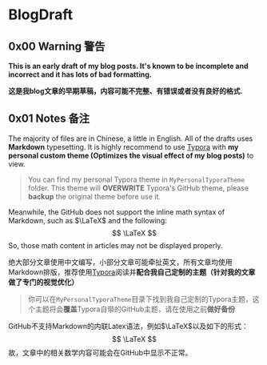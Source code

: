 # BlogDraft

## 0x00 Warning 警告

**This is an early draft of my blog posts. It's known to be incomplete and incorrect and it has lots of bad formatting.**

**这是我blog文章的早期草稿，内容可能不完整、有错误或者没有良好的格式.**

## 0x01 Notes 备注

The majority of files are in Chinese, a little in English. All of the drafts uses **Markdown** typesetting. It is highly recommend to use [Typora](www.typora.io) with **my personal custom theme (Optimizes the visual effect of my blog posts)** to view. 

> You can find my personal Typora theme in `MyPersonalTyporaTheme` folder. This theme will **OVERWRITE** Typora's GitHub theme, please **backup** the original theme before use it.

Meanwhile, the GitHub does not support the inline math syntax of Markdown, such as $\LaTeX$ and the following:
$$
\LaTeX
$$
So, those math content in articles may not be displayed properly.

绝大部分文章使用中文编写，小部分文章可能牵扯英文，所有文章均使用Markdown排版，推荐使用[Typora](www.typora.io)阅读并**配合我自己定制的主题（针对我的文章做了专门的视觉优化）**

> 你可以在`MyPersonalTyporaTheme`目录下找到我自己定制的Typora主题，这个主题将会**覆盖**Typora自带的GitHub主题，请在使用之前**做好备份**

GitHub不支持Markdown的内联Latex语法，例如$\LaTeX$以及如下的形式：
$$
\LaTeX
$$
故，文章中的相关数学内容可能会在GitHub中显示不正常。